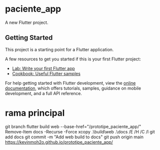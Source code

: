 # paciente_app

A new Flutter project.

## Getting Started

This project is a starting point for a Flutter application.

A few resources to get you started if this is your first Flutter project:

- [Lab: Write your first Flutter app](https://docs.flutter.dev/get-started/codelab)
- [Cookbook: Useful Flutter samples](https://docs.flutter.dev/cookbook)

For help getting started with Flutter development, view the
[online documentation](https://docs.flutter.dev/), which offers tutorials,
samples, guidance on mobile development, and a full API reference.


# rama principal
git branch
flutter build web --base-href="/prototipe_paciente_app/"
Remove-Item docs -Recurse -Force
xcopy .\build\web .\docs /E /H /C /I
git add docs
git commit -m "Add web build to docs"
git push origin main
https://kevinmoh2o.github.io/prototipe_paciente_app/